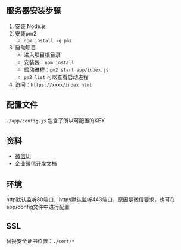 ## 服务器安装步骤
1. 安装 Node.js
2. 安装pm2
    - `npm install -g pm2`
3. 启动项目
    - 进入项目根目录
    - 安装包：`npm install`
    - 启动进程：`pm2 start app/index.js`
    - `pm2 list` 可以查看启动进程
4. 访问：`https://xxxx/index.html`

## 配置文件
`./app/config.js` 包含了所以可配置的KEY


## 资料
- [微信UI](http://jqweui.com/components)
- [企业微信开发文档](https://work.weixin.qq.com/api/doc/90000/90003/90556)


## 环境
http默认监听80端口，https默认监听443端口，原因是微信要求，也可在app/config文件中进行配置

## SSL
替换安全证书位置：`./cert/*`
